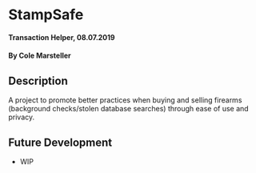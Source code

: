 # StampSafe

#### Transaction Helper, 08.07.2019

#### By Cole Marsteller

## Description

A project to promote better practices when buying and selling firearms (background checks/stolen database searches) through ease of use and privacy. 

## Future Development
* WIP
